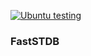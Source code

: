 
[![Ubuntu testing](https://github.com/faststdb/FastSTDB/actions/workflows/linux-test.yml/badge.svg)](https://github.com/faststdb/FastSTDB/actions/workflows/linux-test.yml)

### FastSTDB
